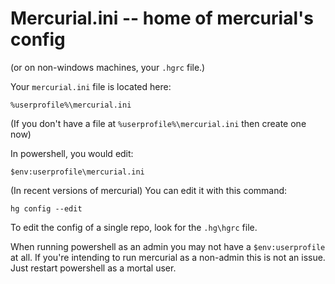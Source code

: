 # Mercurial.ini -- home of mercurial's config

(or on non-windows machines, your `.hgrc` file.)

Your `mercurial.ini` file is located here:

    %userprofile%\mercurial.ini
    
(If you don't have a file at `%userprofile%\mercurial.ini` then create one now)

In powershell, you would edit:

    $env:userprofile\mercurial.ini

	
(In recent versions of mercurial) You can edit it with this command:

	hg config --edit

To edit the config of a single repo, look for the `.hg\hgrc` file.


When running powershell as an admin you may not have a `$env:userprofile` at all. If you're intending to run mercurial as a non-admin this is not an issue. Just restart powershell as a mortal user.